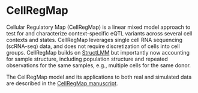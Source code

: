 # CellRegMap

Cellular Regulatory Map (CellRegMap) is a linear mixed model approach to test for and characterize context-specific eQTL variants across several cell contexts and states.
CellRegMap leverages single cell RNA sequencing (scRNA-seq) data, and does not require discretization of cells into cell groups.
CellRegMap builds on [StructLMM](https://www.nature.com/articles/s41588-018-0271-0) but importantly now accounting for sample structure, including population structure and repeated observations for the same samples, e.g., multiple cells for the same donor.

The CellRegMap model and its applications to both real and simulated data are described in the [CellRegMap manuscript](https://www.biorxiv.org/content/10.1101/2021.09.01.458524v1).  
